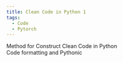 ```yaml
---
title: Clean Code in Python 1
tags:
  - Code
  - Pytorch
---
```

Method for Construct Clean Code in Python <br>
Code formatting and Pythonic
<!--more-->



